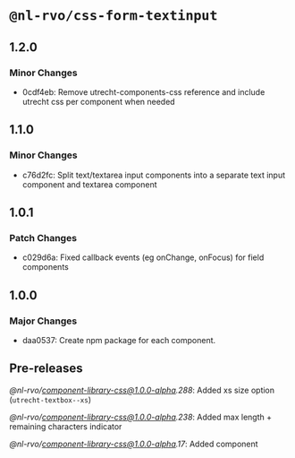 # `@nl-rvo/css-form-textinput`

## 1.2.0

### Minor Changes

- 0cdf4eb: Remove utrecht-components-css reference and include utrecht css per component when needed

## 1.1.0

### Minor Changes

- c76d2fc: Split text/textarea input components into a separate text input component and textarea component

## 1.0.1

### Patch Changes

- c029d6a: Fixed callback events (eg onChange, onFocus) for field components

## 1.0.0

### Major Changes

- daa0537: Create npm package for each component.

## Pre-releases

_@nl-rvo/component-library-css@1.0.0-alpha.288_:
Added xs size option (`utrecht-textbox--xs`)

_@nl-rvo/component-library-css@1.0.0-alpha.238_:
Added max length + remaining characters indicator

_@nl-rvo/component-library-css@1.0.0-alpha.17_:
Added component
